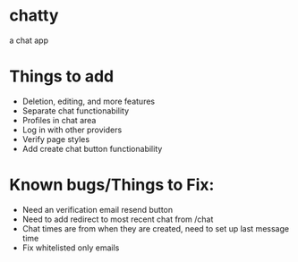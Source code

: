# chatty
 a chat app

# Things to add
- Deletion, editing, and more features
- Separate chat functionability
- Profiles in chat area
- Log in with other providers
- Verify page styles
- Add create chat button functionability

# Known bugs/Things to Fix:
- Need an verification email resend button
- Need to add redirect to most recent chat from /chat 
- Chat times are from when they are created, need to set up last message time
- Fix whitelisted only emails